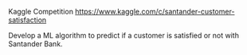Kaggle Competition
https://www.kaggle.com/c/santander-customer-satisfaction

Develop a ML algorithm to predict if a customer is satisfied or not with Santander Bank.

